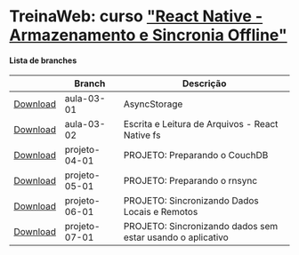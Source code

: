 
# TreinaWeb: curso ["React Native - Armazenamento e Sincronia Offline"](https://www.treinaweb.com.br/curso/)



#### Lista de branches
|  | Branch | Descrição |
| ------ | ------ |  ------ | 
[Download](https://github.com/treinaweb/treinaweb-react-native-armazenamento-sincronia-offline/archive/aula-03-01.zip)    |  aula-03-01     | AsyncStorage |
[Download](https://github.com/treinaweb/treinaweb-react-native-armazenamento-sincronia-offline/archive/aula-03-02.zip)    |  aula-03-02     | Escrita e Leitura de Arquivos - React Native fs |
[Download](https://github.com/treinaweb/treinaweb-react-native-armazenamento-sincronia-offline/archive/projeto-04-01.zip)    |  projeto-04-01     | PROJETO: Preparando o CouchDB |
[Download](https://github.com/treinaweb/treinaweb-react-native-armazenamento-sincronia-offline/archive/projeto-05-01.zip)    |  projeto-05-01     | PROJETO: Preparando o rnsync |
[Download](https://github.com/treinaweb/treinaweb-react-native-armazenamento-sincronia-offline/archive/projeto-06-01.zip)    |  projeto-06-01     | PROJETO: Sincronizando Dados Locais e Remotos |
[Download](https://github.com/treinaweb/treinaweb-react-native-armazenamento-sincronia-offline/archive/projeto-07-01.zip)    |  projeto-07-01     | PROJETO: Sincronizando dados sem estar usando o aplicativo |
